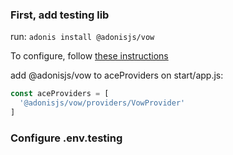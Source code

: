 ### First, add testing lib

run:
`adonis install @adonisjs/vow`


To configure, follow [these instructions](https://github.com/adonisjs/adonis-vow/blob/develop/instructions.md)


add @adonisjs/vow to aceProviders on start/app.js:
```js
const aceProviders = [
  '@adonisjs/vow/providers/VowProvider'
]
```

### Configure .env.testing

